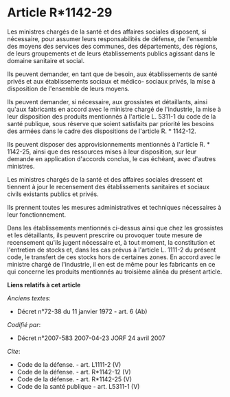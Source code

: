# Article R*1142-29

Les ministres chargés de la santé et des affaires sociales disposent, si nécessaire, pour assumer leurs responsabilités de
défense, de l'ensemble des moyens des services des communes, des départements, des régions, de leurs groupements et de leurs
établissements publics agissant dans le domaine sanitaire et social. 

Ils peuvent demander, en tant que de besoin, aux établissements de santé privés et aux établissements sociaux et médico-
sociaux privés, la mise à disposition de l'ensemble de leurs moyens. 

Ils peuvent demander, si nécessaire, aux grossistes et détaillants, ainsi qu'aux fabricants en accord avec le ministre chargé
de l'industrie, la mise à leur disposition des produits mentionnés à l'article L. 5311-1 du code de la santé publique, sous
réserve que soient satisfaits par priorité les besoins des armées dans le cadre des dispositions de l'article R. * 1142-12. 

Ils peuvent disposer des approvisionnements mentionnés à l'article R. * 1142-25, ainsi que des ressources mises à leur
disposition, sur leur demande en application d'accords conclus, le cas échéant, avec d'autres ministres. 

Les ministres chargés de la santé et des affaires sociales dressent et tiennent à jour le recensement des établissements
sanitaires et sociaux civils existants publics et privés. 

Ils prennent toutes les mesures administratives et techniques nécessaires à leur fonctionnement. 

Dans les établissements mentionnés ci-dessus ainsi que chez les grossistes et les détaillants, ils peuvent prescrire ou
provoquer toute mesure de recensement qu'ils jugent nécessaire et, à tout moment, la constitution et l'entretien de stocks
et, dans les cas prévus à l'article L. 1111-2 du présent code, le transfert de ces stocks hors de certaines zones. En accord
avec le ministre chargé de l'industrie, il en est de même pour les fabricants en ce qui concerne les produits mentionnés au
troisième alinéa du présent article.

**Liens relatifs à cet article**

_Anciens textes_:

  - Décret n°72-38 du 11 janvier 1972 - art. 6 (Ab)

_Codifié par_:

  - Décret n°2007-583 2007-04-23 JORF 24 avril 2007

_Cite_:

  - Code de la défense. - art. L1111-2 (V)
  - Code de la défense. - art. R*1142-12 (V)
  - Code de la défense. - art. R*1142-25 (V)
  - Code de la santé publique - art. L5311-1 (V)
